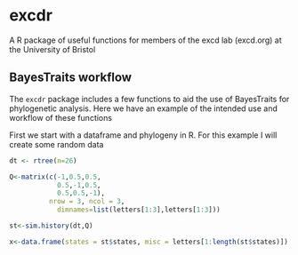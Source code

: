 # excdr
A R package of useful functions for members of the excd lab (excd.org) at the University of Bristol 


## BayesTraits workflow

The `excdr` package includes a few functions to aid the use of BayesTraits for phylogenetic analysis. 
Here we have an example of the intended use and workflow of these functions

First we start with a dataframe and phylogeny in R. 
For this example I will create some random data

```R
dt <- rtree(n=26)

Q<-matrix(c(-1,0.5,0.5,
            0.5,-1,0.5,
            0.5,0.5,-1),
          nrow = 3, ncol = 3,
            dimnames=list(letters[1:3],letters[1:3]))

st<-sim.history(dt,Q)

x<-data.frame(states = st$states, misc = letters[1:length(st$states)])
```
